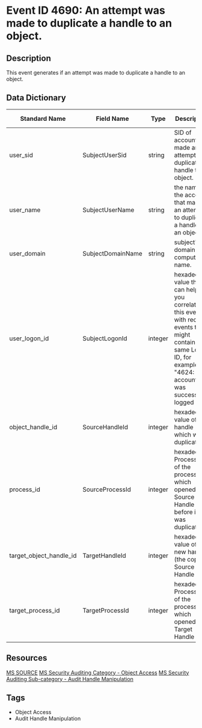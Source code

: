# Event ID 4690: An attempt was made to duplicate a handle to an object.

## Description
This event generates if an attempt was made to duplicate a handle to an object.

## Data Dictionary
|Standard Name|Field Name|Type|Description|Sample Value|
|---|---|---|---|---|
|user_sid|SubjectUserSid|string|SID of account that made an attempt to duplicate a handle to an object.|S-1-5-18|
|user_name|SubjectUserName|string|the name of the account that made an attempt to duplicate a handle to an object.|DC01$|
|user_domain|SubjectDomainName|string|subject's domain or computer name.|CONTOSO|
|user_logon_id|SubjectLogonId|integer|hexadecimal value that can help you correlate this event with recent events that might contain the same Logon ID, for example, "4624: An account was successfully logged on."|0x3e7|
|object_handle_id|SourceHandleId|integer|hexadecimal value of a handle which was duplicated.|0x438|
|process_id|SourceProcessId|integer|hexadecimal Process ID of the process which opened the Source Handle ID before it was duplicated.|0x674|
|target_object_handle_id|TargetHandleId|integer|hexadecimal value of the new handle (the copy of Source Handle ID).|0xd9c|
|target_process_id|TargetProcessId|integer|hexadecimal Process ID of the process which opened the Target Handle ID.|0x4|

## Resources
[MS SOURCE](https://github.com/MicrosoftDocs/windows-itpro-docs/blob/public/windows/security/threat-protection/auditing/event-4690.md)
[MS Security Auditing Category - Object Access](https://docs.microsoft.com/en-us/windows/security/threat-protection/auditing/advanced-security-audit-policy-settings#object-access)
[MS Security Auditing Sub-category - Audit Handle Manipulation](https://github.com/MicrosoftDocs/windows-itpro-docs/tree/master/windows/security/threat-protection/auditing/audit-handle-manipulation.md)

## Tags
* Object Access
* Audit Handle Manipulation